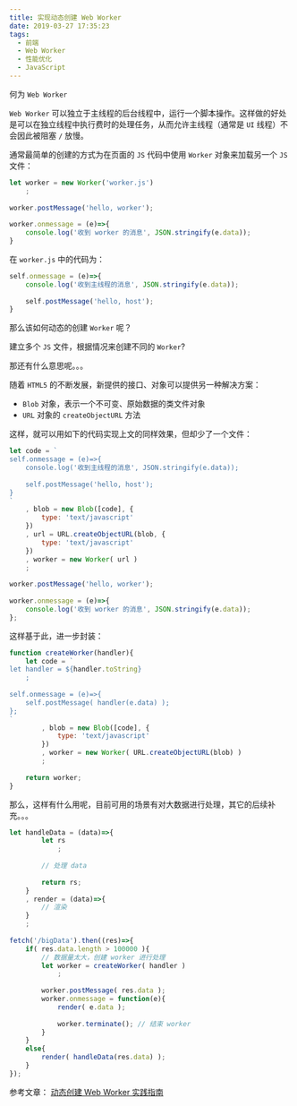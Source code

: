 ```yaml
---
title: 实现动态创建 Web Worker
date: 2019-03-27 17:35:23
tags:
  - 前端
  - Web Worker
  - 性能优化
  - JavaScript
---
```


何为 `Web Worker`

<!--more-->

`Web Worker` 可以独立于主线程的后台线程中，运行一个脚本操作。这样做的好处是可以在独立线程中执行费时的处理任务，从而允许主线程（通常是 `UI` 线程）不会因此被阻塞 `/` 放慢。

通常最简单的创建的方式为在页面的 `JS` 代码中使用 `Worker` 对象来加载另一个 `JS` 文件：
```javascript
let worker = new Worker('worker.js')
	;
 
worker.postMessage('hello, worker');
 
worker.onmessage = (e)=>{
	console.log('收到 worker 的消息', JSON.stringify(e.data));
}
```

在 `worker.js` 中的代码为：

```javascript
self.onmessage = (e)=>{
	console.log('收到主线程的消息', JSON.stringify(e.data));
 
	self.postMessage('hello, host');
}
```

那么该如何动态的创建 `Worker` 呢？

建立多个 `JS` 文件，根据情况来创建不同的 `Worker`?

那还有什么意思呢。。。

随着 `HTML5` 的不断发展，新提供的接口、对象可以提供另一种解决方案：

* `Blob` 对象，表示一个不可变、原始数据的类文件对象
* `URL` 对象的 `createObjectURL` 方法

这样，就可以用如下的代码实现上文的同样效果，但却少了一个文件：

```javascript
let code = `
self.onmessage = (e)=>{
	console.log('收到主线程的消息', JSON.stringify(e.data));
 		
	self.postMessage('hello, host');
}
`
	, blob = new Blob([code], {
		type: 'text/javascript'
	})
	, url = URL.createObjectURL(blob, {
		type: 'text/javascript'
	})
	, worker = new Worker( url )
	;
 
worker.postMessage('hello, worker');
 
worker.onmessage = (e)=>{
	console.log('收到 worker 的消息', JSON.stringify(e.data));
};
```

这样基于此，进一步封装：

```javascript
function createWorker(handler){
	let code = `
let handler = ${handler.toString}
	;
 
self.onmessage = (e)=>{
	self.postMessage( handler(e.data) );
};
`
		, blob = new Blob([code], {
			type: 'text/javascript'
		})
		, worker = new Worker( URL.createObjectURL(blob) )
		;
 
	return worker;
}
```

那么，这样有什么用呢，目前可用的场景有对大数据进行处理，其它的后续补充。。。

```javascript
let handleData = (data)=>{
		let rs
			;
 
		// 处理 data
 
		return rs;
	}
	, render = (data)=>{
		// 渲染
	}
	;
 
fetch('/bigData').then((res)=>{
	if( res.data.length > 100000 ){
		// 数据量太大，创建 worker 进行处理
		let worker = createWorker( handler )
			;
 
		worker.postMessage( res.data );
		worker.onmessage = function(e){
			render( e.data );
 
			worker.terminate();	// 结束 worker
		}
	}
	else{
		render( handleData(res.data) );
	}
});
```

参考文章：
[动态创建 Web Worker 实践指南](https://zhuanlan.zhihu.com/p/5998168)